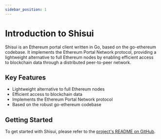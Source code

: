 ```yaml
---
sidebar_position: 1
---
```


# Introduction to Shisui

Shisui is an Ethereum portal client written in Go, based on the go-ethereum codebase. It implements the Ethereum Portal Network protocol, providing a lightweight alternative to full Ethereum nodes by enabling efficient access to blockchain data through a distributed peer-to-peer network.

## Key Features

*   Lightweight alternative to full Ethereum nodes
*   Efficient access to blockchain data
*   Implements the Ethereum Portal Network protocol
*   Based on the robust go-ethereum codebase

## Getting Started

To get started with Shisui, please refer to the [project's README on GitHub](https://github.com/zen-eth/shisui).
